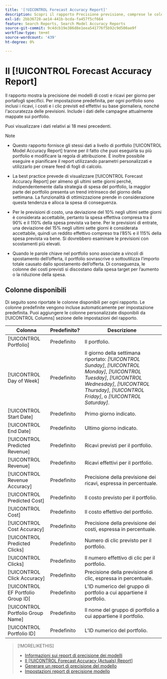 ```yaml
---
title: '[!UICONTROL Forecast Accuracy Report]'
description: Scopri il rapporto Precisione previsione, comprese le colonne di dati.
exl-id: 2bb36728-ae14-441b-bcda-fa457f5cf664
feature: Search Reports, Search Model Accuracy Reports
source-git-commit: 9c4dcb19e386d8e1eea541776f5b92c9d500ae9f
workflow-type: tm+mt
source-wordcount: '439'
ht-degree: 0%

---
```


# Il [!UICONTROL Forecast Accuracy Report]

Il rapporto mostra la precisione dei modelli di costi e ricavi per giorno per portafogli specifici. Per impostazione predefinita, per ogni portfolio sono inclusi i ricavi, i costi e i clic previsti ed effettivi su base giornaliera, nonché l&#39;accuratezza delle previsioni. Include i dati delle campagne attualmente mappate sui portfolio.

Puoi visualizzare i dati relativi ai 18 mesi precedenti.

>[!NOTE]
>
>* Questo rapporto fornisce gli stessi dati a livello di portfolio [!UICONTROL Model Accuracy Report] tranne per il fatto che puoi eseguirla su più portfolio e modificare la regola di attribuzione. È inoltre possibile eseguire e pianificare il report utilizzando parametri personalizzati e utilizzarlo per creare feed di fogli di calcolo.
>
>* La best practice prevede di visualizzare [!UICONTROL Forecast Accuracy Report] per almeno gli ultimi sette giorni perché, indipendentemente dalla strategia di spesa del portfolio, la maggior parte dei portfolio presenta un trend intrinseco del giorno della settimana. La funzionalità di ottimizzazione prende in considerazione questa tendenza e alloca la spesa di conseguenza.
>
>* Per le previsioni di costo, una deviazione del 10% negli ultimi sette giorni è considerata accettabile, pertanto la spesa effettiva compresa tra il 90% e il 110% della spesa prevista va bene. Per le previsioni di entrate, una deviazione del 15% negli ultimi sette giorni è considerata accettabile, quindi un reddito effettivo compreso tra l’85% e il 115% della spesa prevista va bene. Si dovrebbero esaminare le previsioni con scostamenti più elevati.
>
>* Quando le parole chiave nel portfolio sono associate a vincoli di spostamento dell’offerta, il portfolio sovrascrive o sottoutilizza l’importo totale causato dallo spostamento dell’offerta. Di conseguenza, le colonne dei costi previsti si discostano dalla spesa target per l’aumento o la riduzione della spesa.

## Colonne disponibili

Di seguito sono riportate le colonne disponibili per ogni rapporto. Le colonne predefinite vengono incluse automaticamente per impostazione predefinita. Puoi aggiungere le colonne personalizzate disponibili da [!UICONTROL Columns] sezione delle impostazioni del rapporto.

| Colonna | Predefinito? | Descrizione |
|----|----|----|
| [!UICONTROL Portfolio] | Predefinito | Il portfolio. |
| [!UICONTROL Day of Week] | Predefinito | Il giorno della settimana riportato: <i>[!UICONTROL Sunday]</i>, <i>[!UICONTROL Monday]</i>, <i>[!UICONTROL Tuesday]</i>, <i>[!UICONTROL Wednesday]</i>, <i>[!UICONTROL Thursday]</i>, <i>[!UICONTROL Friday]</i>, o <i>[!UICONTROL Saturday]</i>. |
| [!UICONTROL Start Date] | Predefinito | Primo giorno indicato. |
| [!UICONTROL End Date] | Predefinito | Ultimo giorno indicato. |
| [!UICONTROL Predicted Revenue] | Predefinito | Ricavi previsti per il portfolio. |
| [!UICONTROL Revenue] | Predefinito | Ricavi effettivi per il portfolio. |
| [!UICONTROL Revenue Accuracy] | Predefinito | Precisione della previsione dei ricavi, espressa in percentuale. |
| [!UICONTROL Predicted Cost] | Predefinito | Il costo previsto per il portfolio. |
| [!UICONTROL Cost] | Predefinito | Il costo effettivo del portfolio. |
| [!UICONTROL Cost Accuracy] | Predefinito | Precisione della previsione dei costi, espressa in percentuale. |
| [!UICONTROL Predicted Clicks] | Predefinito | Numero di clic previsto per il portfolio. |
| [!UICONTROL Clicks] | Predefinito | Il numero effettivo di clic per il portfolio. |
| [!UICONTROL Click Accuracy] | Predefinito | Precisione della previsione di clic, espressa in percentuale. |
| [!UICONTROL EF Portfolio Group ID] | Predefinito | L’ID numerico del gruppo di portfolio a cui appartiene il portfolio. |
| [!UICONTROL Portfolio Group Name] | Predefinito | Il nome del gruppo di portfolio a cui appartiene il portfolio. |
| [!UICONTROL Portfolio ID] | Predefinito | L’ID numerico del portfolio. |

<table style="table-layout:auto">

>[!MORELIKETHIS]
>
>* [Informazioni sui report di precisione dei modelli](/help/search-social-commerce/reports/management/model-accuracy/model-accuracy-report-about.md)
>* [Il [!UICONTROL Forecast Accuracy (Actuals) Report]](forecast-accuracy-actuals-report.md)
>* [Generare un report di precisione del modello](model-accuracy-report-generate.md)
>* [Impostazioni report di precisione modello](/help/search-social-commerce/reports/management/model-accuracy/model-accuracy-report-settings.md)
